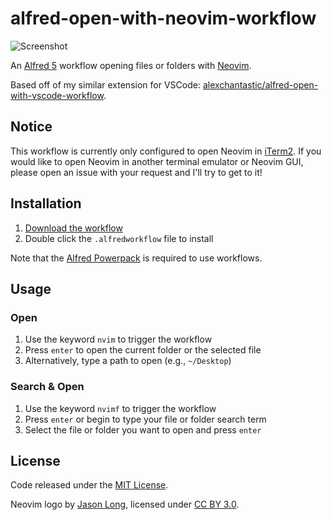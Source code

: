 # alfred-open-with-neovim-workflow

![Screenshot](https://github.com/alexchantastic/alfred-open-with-neovim-workflow/assets/604167/db0d0e03-c2c5-45fe-87d6-bc7d7db2b962)

An [Alfred 5](https://www.alfredapp.com/) workflow opening files or folders with [Neovim](https://neovim.io/).

Based off of my similar extension for VSCode: [alexchantastic/alfred-open-with-vscode-workflow](https://github.com/alexchantastic/alfred-open-with-vscode-workflow).

## Notice

This workflow is currently only configured to open Neovim in [iTerm2](https://iterm2.com/). If you would like to open Neovim in another terminal emulator or Neovim GUI, please open an issue with your request and I'll try to get to it!

## Installation

1. [Download the workflow](https://github.com/alexchantastic/alfred-open-with-neovim-workflow/releases/latest)
2. Double click the `.alfredworkflow` file to install

Note that the [Alfred Powerpack](https://www.alfredapp.com/powerpack/) is required to use workflows.

## Usage

### Open

1. Use the keyword `nvim` to trigger the workflow
2. Press `enter` to open the current folder or the selected file
3. Alternatively, type a path to open (e.g., `~/Desktop`)

### Search & Open

1. Use the keyword `nvimf` to trigger the workflow
2. Press `enter` or begin to type your file or folder search term
3. Select the file or folder you want to open and press `enter`

## License

Code released under the [MIT License](https://github.com/alexchantastic/alfred-open-with-neovim-workflow/blob/main/LICENSE).

Neovim logo by [Jason Long](https://twitter.com/jasonlong), licensed under [CC BY 3.0](https://creativecommons.org/licenses/by/3.0/).
